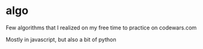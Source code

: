 # algo
Few algorithms that I realized on my free time to practice on codewars.com

Mostly in javascript, but also a bit of python

